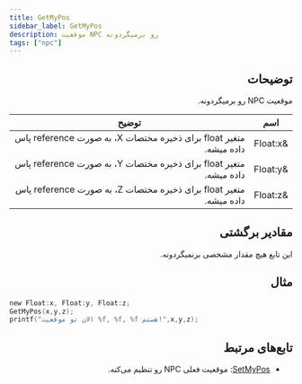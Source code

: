 ```yaml
---
title: GetMyPos
sidebar_label: GetMyPos
description: موقعیت NPC رو برمیگردونه
tags: ["npc"]
---
```


<div dir="rtl" style={{ textAlign: "right" }}>

## توضیحات

موقعیت NPC رو برمیگردونه. 
 
| اسم      | توضیح                                                        |
| --------- | ---------------------------------------------------------------|
| &Float:x  | متغیر float برای ذخیره مختصات X، به صورت reference پاس داده میشه. |
| &Float:y  | متغیر float برای ذخیره مختصات Y، به صورت reference پاس داده میشه. |
| &Float:z  | متغیر float برای ذخیره مختصات Z، به صورت reference پاس داده میشه. |

## مقادیر برگشتی

این تابع هیچ مقدار مشخصی برنمیگردونه.  

## مثال

</div>

```c
new Float:x, Float:y, Float:z;
GetMyPos(x,y,z);
printf("الان تو موقعیت %f, %f, %f هستم!",x,y,z);
```

<div dir="rtl" style={{ textAlign: "right" }}>

## تابع‌های مرتبط

- [SetMyPos](SetMyPos): موقعیت فعلی NPC رو تنظیم می‌کنه.

</div>